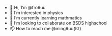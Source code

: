 - 👋 Hi, I’m @fro9uu
- 👀 I’m interested in physics
- 🌱 I’m currently learning mathmatics
- 💞️ I’m looking to collaborate on BSDS highschool
- 📫 How to reach me @ming9uu(IG)

<!---
fro9uu/fro9uu is a ✨ special ✨ repository because its `README.md` (this file) appears on your GitHub profile.
You can click the Preview link to take a look at your changes.
--->
